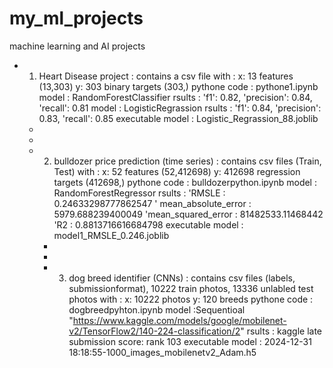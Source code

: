 # my_ml_projects
machine learning and AI projects

* 1. Heart Disease project : 
  contains a csv file with :
    x: 13 features (13,303)
    y: 303 binary targets (303,)
    pythone code : pythone1.ipynb
    model : RandomForestClassifier
    rsults : 'f1': 0.82, 'precision': 0.84, 'recall': 0.81
    model : LogisticRegrassion
    rsults : 'f1': 0.84, 'precision': 0.83, 'recall': 0.85
    executable model : Logistic_Regrassion_88.joblib
  *
  *
  * 2. bulldozer price prediction (time series) :
    contains csv files (Train, Test) with :
      x: 52 features (52,412698)
      y: 412698 regression targets (412698,)
      pythone code : bulldozerpython.ipynb
      model : RandomForestRegressor
      rsults : 'RMSLE : 0.24633298777862547
               ' mean_absolute_error : 5979.688239400049
               'mean_squared_error : 81482533.11468442
               'R2 : 0.8813716616684798
      executable model : model1_RMSLE_0.246.joblib
    *
    *
    * 3. dog breed identifier (CNNs) :
        contains csv files (labels, submissionformat), 10222 train photos, 13336 unlabled test photos with :
      x: 10222 photos
      y: 120 breeds 
      pythone code : dogbreedpyhton.ipynb
      model :Sequentioal "https://www.kaggle.com/models/google/mobilenet-v2/TensorFlow2/140-224-classification/2"
      rsults : kaggle late submission score: rank 103 
      executable model : 2024-12-31 18:18:55-1000_images_mobilenetv2_Adam.h5
